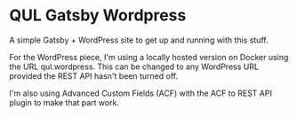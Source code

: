 # QUL Gatsby Wordpress

A simple Gatsby + WordPress site to get up and running with this stuff. 

For the WordPress piece, I'm using a locally hosted version on Docker using the URL qul.wordpress. This can be changed to any WordPress URL provided the REST API hasn't been turned off. 

I'm also using Advanced Custom Fields (ACF) with the ACF to REST API plugin to make that part work. 

